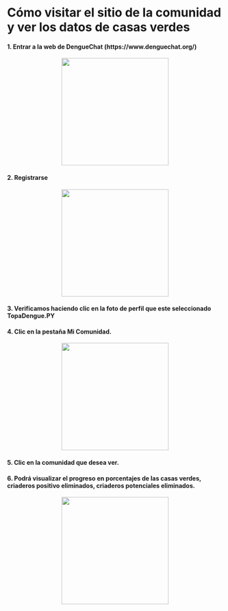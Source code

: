 <h1>Cómo visitar el sitio de la comunidad y ver los datos de casas verdes</h1>

<h4>1. Entrar a la web de DengueChat (https://www.denguechat.org/)</h4>
<p align="center">
  <img src="https://i.imgur.com/KCPvMfy.jpg?1" width="250"/>
</p>
<h4>2. Registrarse</h4>
<p align="center">
  <img src="https://i.imgur.com/FAx1NPl.jpg" width="250"/>
</p>
<h4>3. Verificamos haciendo clic en la foto de perfil que este seleccionado TopaDengue.PY</h4>
<h4>4. Clic en la pestaña Mi Comunidad.</h4>
<p align="center">
  <img src="https://i.imgur.com/Cq3Lftz.jpg" width="250"/>
</p>
<h4>5. Clic en la comunidad que desea ver.</h4>
<h4>6. Podrá visualizar el progreso en porcentajes de las casas verdes, criaderos positivo eliminados, criaderos potenciales eliminados.</h4>
<p align="center">
  <img src="https://i.imgur.com/dFCmEFO.jpg" width="250"/>
</p>
